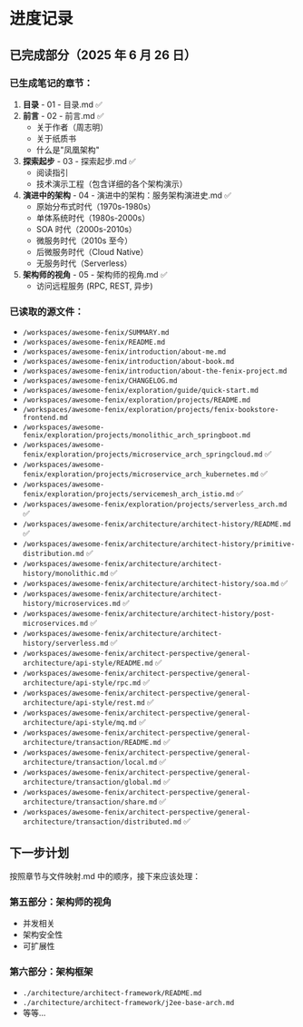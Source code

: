 # 进度记录

## 已完成部分（2025 年 6 月 26 日）

### 已生成笔记的章节：

1. **目录** - 01 - 目录.md ✅
2. **前言** - 02 - 前言.md ✅
   - 关于作者（周志明）
   - 关于纸质书
   - 什么是"凤凰架构"
3. **探索起步** - 03 - 探索起步.md ✅
   - 阅读指引
   - 技术演示工程（包含详细的各个架构演示）
4. **演进中的架构** - 04 - 演进中的架构：服务架构演进史.md ✅
   - 原始分布式时代（1970s-1980s）
   - 单体系统时代（1980s-2000s）
   - SOA 时代（2000s-2010s）
   - 微服务时代（2010s 至今）
   - 后微服务时代（Cloud Native）
   - 无服务时代（Serverless）
5. **架构师的视角** - 05 - 架构师的视角.md ✅
   - 访问远程服务 (RPC, REST, 异步)

### 已读取的源文件：

- `/workspaces/awesome-fenix/SUMMARY.md`
- `/workspaces/awesome-fenix/README.md`
- `/workspaces/awesome-fenix/introduction/about-me.md`
- `/workspaces/awesome-fenix/introduction/about-book.md`
- `/workspaces/awesome-fenix/introduction/about-the-fenix-project.md`
- `/workspaces/awesome-fenix/CHANGELOG.md`
- `/workspaces/awesome-fenix/exploration/guide/quick-start.md`
- `/workspaces/awesome-fenix/exploration/projects/README.md`
- `/workspaces/awesome-fenix/exploration/projects/fenix-bookstore-frontend.md`
- `/workspaces/awesome-fenix/exploration/projects/monolithic_arch_springboot.md`
- `/workspaces/awesome-fenix/exploration/projects/microservice_arch_springcloud.md` ✅
- `/workspaces/awesome-fenix/exploration/projects/microservice_arch_kubernetes.md` ✅
- `/workspaces/awesome-fenix/exploration/projects/servicemesh_arch_istio.md` ✅
- `/workspaces/awesome-fenix/exploration/projects/serverless_arch.md` ✅
- `/workspaces/awesome-fenix/architecture/architect-history/README.md` ✅
- `/workspaces/awesome-fenix/architecture/architect-history/primitive-distribution.md` ✅
- `/workspaces/awesome-fenix/architecture/architect-history/monolithic.md` ✅
- `/workspaces/awesome-fenix/architecture/architect-history/soa.md` ✅
- `/workspaces/awesome-fenix/architecture/architect-history/microservices.md` ✅
- `/workspaces/awesome-fenix/architecture/architect-history/post-microservices.md` ✅
- `/workspaces/awesome-fenix/architecture/architect-history/serverless.md` ✅
- `/workspaces/awesome-fenix/architect-perspective/general-architecture/api-style/README.md` ✅
- `/workspaces/awesome-fenix/architect-perspective/general-architecture/api-style/rpc.md` ✅
- `/workspaces/awesome-fenix/architect-perspective/general-architecture/api-style/rest.md` ✅
- `/workspaces/awesome-fenix/architect-perspective/general-architecture/api-style/mq.md` ✅
- `/workspaces/awesome-fenix/architect-perspective/general-architecture/transaction/README.md` ✅
- `/workspaces/awesome-fenix/architect-perspective/general-architecture/transaction/local.md` ✅
- `/workspaces/awesome-fenix/architect-perspective/general-architecture/transaction/global.md` ✅
- `/workspaces/awesome-fenix/architect-perspective/general-architecture/transaction/share.md` ✅
- `/workspaces/awesome-fenix/architect-perspective/general-architecture/transaction/distributed.md` ✅

## 下一步计划

按照章节与文件映射.md 中的顺序，接下来应该处理：

### 第五部分：架构师的视角

- 并发相关
- 架构安全性
- 可扩展性

### 第六部分：架构框架

- `./architecture/architect-framework/README.md`
- `./architecture/architect-framework/j2ee-base-arch.md`
- 等等...
